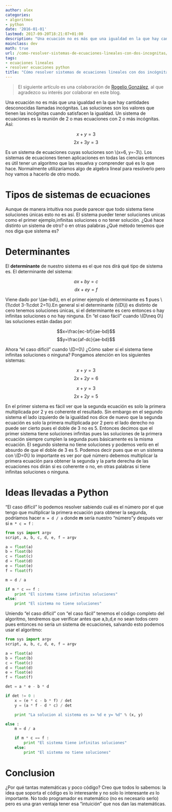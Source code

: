 ```yaml
---
author: alex
categories:
- algoritmos
- python
date: '2016-01-01'
lastmod: 2017-09-20T18:21:07+01:00
description: "Una ecuación no es más que una igualdad en la que hay cantidades  desconocidas llamadas incógnitas. Las soluciones son los valores que tienen las  incógnitas cuando satisfacen la igualdad. Un sistema de ecuaciones es la reunión  de 2 o mas ecuaciones con 2 o más incógnitas. Así:"
mainclass: dev
math: true
url: /como-resolver-sistemas-de-ecuaciones-lineales-con-dos-incognitas/
tags:
- ecuaciones lineales
- resolver ecuaciones python
title: "Cómo resolver sistemas de ecuaciones lineales con dos incógnitas en Python"
---
```


> El siguiente artículo es una colaboración de <a href="http://dealgebra.blogspot.mx/" title="Visitar blog" target="_blank">Rogelio González</a>, al que agradezco su interés por colaborar en este blog.

Una ecuación no es más que una igualdad en la que hay cantidades desconocidas llamadas incógnitas. Las soluciones son los valores que tienen las incógnitas cuando satisfacen la igualdad. Un sistema de ecuaciones es la reunión de 2 o mas ecuaciones con 2 o más incógnitas. Así:

<!--more--><!--ad-->

$$x+y=3$$
$$2x+3y=3$$

Es un sistema de ecuaciones cuyas soluciones son \\(x=6, y=-3\\). Los sistemas de ecuaciones tienen aplicaciones en todas las ciencias entonces es útil tener un algoritmo que las resuelva y comprender qué es lo que hace. Normalmente utilizaríamos algo de algebra lineal para resolverlo pero hoy vamos a hacerlo de otro modo.

# Tipos de sistemas de ecuaciones

Aunque de manera intuitiva nos puede parecer que todo sistema tiene soluciones únicas esto no es así. El sistema pueder tener soluciones unicas como el primer ejemplo,infinitas soluciones o no tener solución. ¿Qué hace distinto un sistema de otro? o en otras palabras ¿Qué método tenemos que nos diga que sistema es?

# Determinantes

El **determinante** de nuestro sistema es el que nos dirá qué tipo de sistema es. El determinante del sistema:

$$ax+by=c$$
$$dx+ey=f$$

Viene dado por \\(ae-bd\\), en el primer ejemplo el determinante es **1** pues \\(1\cdot 3-1\cdot 2=1\\).En general si el determinante (\\(D\\)) es distinto de cero tenemos soluciones únicas, si el determinante es cero entonces o hay infinitas soluciones o no hay ninguna. En &#8220;el caso fácil&#8221; cuando \\(D\neq 0\\) las soluciones están dadas por:

$$x=\frac{ec-bf}{ae-bd}$$
$$y=\frac{af-dc}{ae-bd}$$

Ahora &#8220;el caso difícil&#8221; cuando \\(D=0\\) ¿Cómo saber si el sistema tiene infinitas soluciones o ninguna? Pongamos atención en los siguientes sistemas:

$$x+y=3$$
$$2x+2y=6$$

$$x+y=3$$
$$2x+2y=5$$

En el primer sistema es fácil ver que la segunda ecuación es solo la primera multiplicada por 2 y es coherente el resultado. Sin embargo en el segundo sistema el lado izquierdo de la igualdad nos dice de nuevo que la segunda ecuación es solo la primera multiplicada por 2 pero el lado derecho no puede ser cierto pues el doble de 3 no es 5. Entonces decimos que el primer sistema tiene soluciones infinitas pues las soluciones de la primera ecuación siempre cumplen la segunda pues básicamente es la misma ecuación. El segundo sistema no tiene soluciones y podemos verlo en el absurdo de que el doble de 3 es 5. Podemos decir pues que en un sistema con \\(D=0\\) lo importante es ver por qué número debemos multiplicar la primera ecuación para obtener la segunda y la parte derecha de las ecuaciones nos dirán si es coherente o no, en otras palabras si tiene infinitas soluciones o ninguna.

# Ideas llevadas a Python

&#8220;El caso difícil&#8221; lo podemos resolver sabiendo cuál es el número por el que tengo que multiplicar la primera ecuación para obtener la segunda, podríamos hacer `m = d / a` donde **m** sería nuestro &#8220;número&#8221;y después ver si `m * c = f` :

```python
from sys import argv
script, a, b, c, d, e, f = argv

a = float(a)
b = float(b)
c = float(c)
d = float(d)
e = float(e)
f = float(f)

m = d / a

if m * c == f :
    print "El sistema tiene infinitas soluciones"
else:
    print "El sistema no tiene soluciones"


```

Uniendo &#8220;el caso difícil&#8221; con &#8220;el caso fácil&#8221; tenemos el código completo del algoritmo, tendremos que verificar antes que a,b,d,e no sean todos cero pues entonces no sería un sistema de ecuaciones, salvando esto podemos usar el algoritmo:

```python
from sys import argv
script, a, b, c, d, e, f = argv

a = float(a)
b = float(b)
c = float(c)
d = float(d)
e = float(e)
f = float(f)

det = a * e - b * d

if det != 0 :
    x = (e * c - b * f) / det
    y = (a * f - d * c) / det

    print "La solucion al sistema es x= %d e y= %d" % (x, y)

else :
    m = d / a

    if m * c == f :
        print "El sistema tiene infinitas soluciones"
    else:
        print "El sistema no tiene soluciones"


```

# Conclusion

¿Por qué tantas matemáticas y poco código? Creo que todos lo sabemos: la idea que soporta el código es lo interesante y no solo lo interesante *es* lo importante. No todo programador es matemático (no es necesario serlo) pero es una gran ventaja tener esa &#8220;intuición&#8221; que nos dan las matemáticas.
